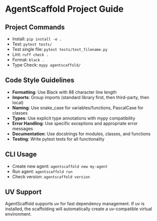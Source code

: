 # AgentScaffold Project Guide

## Project Commands
- Install: `pip install -e .`
- Test: `pytest tests/`
- Test single file: `pytest tests/test_filename.py`
- Lint: `ruff check .`
- Format: `black .`
- Type Check: `mypy agentscaffold/`

## Code Style Guidelines
- **Formatting**: Use Black with 88 character line length
- **Imports**: Group imports (standard library first, then third-party, then local)
- **Naming**: Use snake_case for variables/functions, PascalCase for classes
- **Types**: Use explicit type annotations with mypy compatibility
- **Error Handling**: Use specific exceptions and appropriate error messages
- **Documentation**: Use docstrings for modules, classes, and functions
- **Testing**: Write pytest tests for all functionality

## CLI Usage
- Create new agent: `agentscaffold new my-agent`
- Run agent: `agentscaffold run`
- Check version: `agentscaffold version`

## UV Support
AgentScaffold supports uv for fast dependency management. If uv is installed, the scaffolding will automatically create a uv-compatible virtual environment.